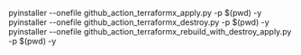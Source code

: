 pyinstaller --onefile github_action_terraformx_apply.py -p $(pwd) -y
pyinstaller --onefile github_action_terraformx_destroy.py -p $(pwd) -y
pyinstaller --onefile github_action_terraformx_rebuild_with_destroy_apply.py -p $(pwd) -y
